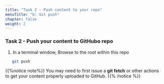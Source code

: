 ```yaml
---
title: "Task 2 - Push content to your repo"
menuTitle: "b: Git push"
chapter: false
weight: 2
---
```


### Task 2 - Push your content to GitHubo repo

1. In a terminal window, Browse to the root within this repo
```sh
   git push  
```  

{{%notice note%}}  You may need to first issue a **git fetch** or other actions to get your content properly uploaded to GitHub. {{% /notice %}}


